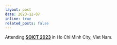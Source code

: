 ```yaml
---
layout: post
date: 2023-12-07
inline: true
related_posts: false
---
```


Attending **<a href="#">SOICT 2023</a>** in Ho Chi Minh City, Viet Nam.